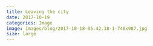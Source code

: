 ```yaml
---
title: Leaving the city
date: 2017-10-19
categories: Image
image: images/blog/2017-10-18-05.42.18-1-740x987.jpg
size: large
---
```

